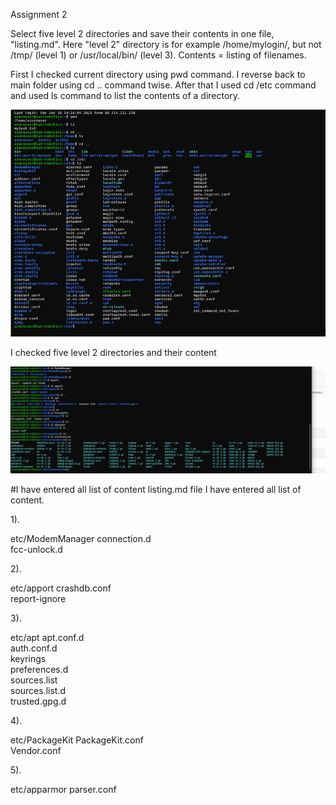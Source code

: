 Assignment 2

Select five level 2 directories and save their contents in one file, "listing.md". Here "level 2" directory is for example /home/mylogin/, but not /tmp/ (level 1) or /usr/local/bin/ (level 3). Contents = listing of filenames.

First I checked current directory using pwd command.
I reverse back to main folder using cd .. command twise.
After that I used cd /etc command and used ls command to list the contents of a directory.

![](img/Assignment2/1.PNG)

I checked five level 2 directories and their content

![](img/Assignment2/2.PNG)


#I have entered all list of content listing.md file I have entered all list of content. 

1).

etc/ModemManager
    connection.d  
    fcc-unlock.d

2). 

etc/apport
    crashdb.conf  
    report-ignore

3).

etc/apt
    apt.conf.d  
    auth.conf.d  
    keyrings  
    preferences.d  
    sources.list  
    sources.list.d  
    trusted.gpg.d

4).

etc/PackageKit
    PackageKit.conf  
    Vendor.conf

5).

etc/apparmor
    parser.conf
